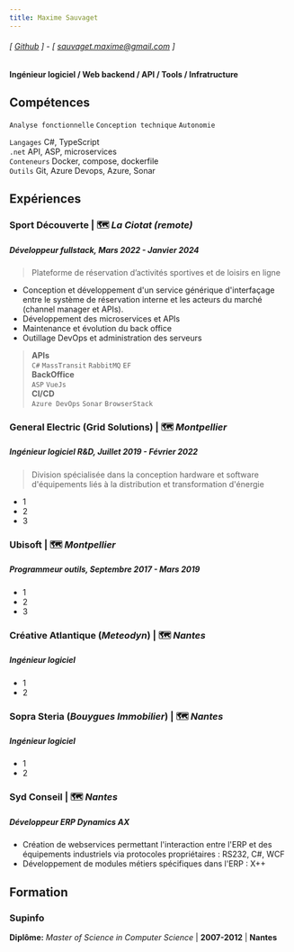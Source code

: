 ```yaml
---
title: Maxime Sauvaget
---
```

###### [ [Github](https://www.github.com/maximesauvaget) ] - [ sauvaget.maxime@gmail.com ]
#### Ingénieur logiciel / Web backend / API / Tools / Infratructure

## Compétences
```Analyse fonctionnelle```
```Conception technique```
```Autonomie```

```Langages```   C#, TypeScript <br>
```.net```       API, ASP, microservices<br>
```Conteneurs``` Docker, compose, dockerfile<br>
```Outils```     Git, Azure Devops, Azure, Sonar<br>

## Expériences
### Sport Découverte | 🗺️ *La Ciotat (remote)*
##### Développeur fullstack, Mars 2022 - Janvier 2024
> Plateforme de réservation d’activités sportives et de loisirs en ligne
- Conception et développement d'un service générique d'interfaçage entre le système de réservation interne et les acteurs du marché (channel manager et APIs).
- Développement des microservices et APIs
- Maintenance et évolution du back office
- Outillage DevOps et administration des serveurs

> **APIs**<br> ```C#``` ```MassTransit``` ```RabbitMQ``` ```EF``` <br>
> **BackOffice**<br> ```ASP``` ```VueJs``` <br>
> **CI/CD**<br> ```Azure DevOps``` ```Sonar``` ```BrowserStack``` <br>


### General Electric (Grid Solutions) | 🗺️ *Montpellier*
##### Ingénieur logiciel R&D, Juillet 2019 - Février 2022
> Division spécialisée dans la conception hardware et software d'équipements liés à la distribution et transformation d'énergie
- 1
- 2
- 3

### Ubisoft | 🗺️ *Montpellier*
##### Programmeur outils, Septembre 2017 - Mars 2019
- 1
- 2
- 3

### Créative Atlantique (*Meteodyn*) | 🗺️ *Nantes*
##### Ingénieur logiciel
- 1
- 2

### Sopra Steria (*Bouygues Immobilier*) | 🗺️ *Nantes*
##### Ingénieur logiciel
- 1
- 2
  
### Syd Conseil | 🗺️ *Nantes*
##### Développeur ERP *Dynamics AX*
- Création de webservices permettant l'interaction entre l'ERP et des équipements industriels via protocoles propriétaires : RS232, C#, WCF
- Développement de modules métiers spécifiques dans l'ERP : X++


## Formation
### Supinfo
**Diplôme:** *Master of Science in Computer Science* | **2007-2012** | **Nantes**
